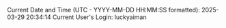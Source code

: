 Current Date and Time (UTC - YYYY-MM-DD HH:MM:SS formatted): 2025-03-29 20:34:14
Current User's Login: luckyaiman
